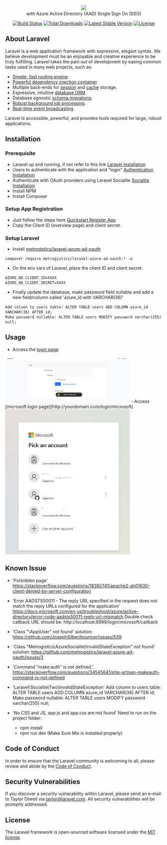 <p align="center"><img src="https://raw.githubusercontent.com/laravel/art/master/logo-lockup/5%20SVG/2%20CMYK/1%20Full%20Color/laravel-logolockup-cmyk-red.svg" width="400"> <br> with Azure Active Directory (AAD) Single Sign On (SSO)</p>

<p align="center">
<a href="https://travis-ci.org/laravel/framework"><img src="https://travis-ci.org/laravel/framework.svg" alt="Build Status"></a>
<a href="https://packagist.org/packages/laravel/framework"><img src="https://img.shields.io/packagist/dt/laravel/framework" alt="Total Downloads"></a>
<a href="https://packagist.org/packages/laravel/framework"><img src="https://img.shields.io/packagist/v/laravel/framework" alt="Latest Stable Version"></a>
<a href="https://packagist.org/packages/laravel/framework"><img src="https://img.shields.io/packagist/l/laravel/framework" alt="License"></a>
</p>

## About Laravel

Laravel is a web application framework with expressive, elegant syntax. We believe development must be an enjoyable and creative experience to be truly fulfilling. Laravel takes the pain out of development by easing common tasks used in many web projects, such as:

- [Simple, fast routing engine](https://laravel.com/docs/routing).
- [Powerful dependency injection container](https://laravel.com/docs/container).
- Multiple back-ends for [session](https://laravel.com/docs/session) and [cache](https://laravel.com/docs/cache) storage.
- Expressive, intuitive [database ORM](https://laravel.com/docs/eloquent).
- Database agnostic [schema migrations](https://laravel.com/docs/migrations).
- [Robust background job processing](https://laravel.com/docs/queues).
- [Real-time event broadcasting](https://laravel.com/docs/broadcasting).

Laravel is accessible, powerful, and provides tools required for large, robust applications.

## Installation

### Prerequisite
- Laravel up and running, if not refer to this link [Laravel Installation](https://laravel.com/docs/8.x/installation)
- Users to authenticate with the application and "login" [Authentication Installation](https://laravel.com/docs/8.x/authentication)
- Authenticate with OAuth providers using Laravel Socialite [Socialite Installation](https://laravel.com/docs/8.x/socialite)
- Install NPM
- Install Composer

### Setup App Registration
- Just follow the steps here [Quickstart Register App](https://docs.microsoft.com/en-us/azure/active-directory/develop/quickstart-register-app)
- Copy the Client ID (overview page) and client secret.

### Setup Laravel
- Install [metrogistics/laravel-azure-ad-oauth](https://github.com/metrogistics/laravel-azure-ad-oauth)        
```
composer require metrogistics/laravel-azure-ad-oauth:* -w
```        

- On the env vars of Laravel, place the client ID and client secret.
```    
AZURE_AD_CLIENT_ID=XXXX
AZURE_AD_CLIENT_SECRET=XXXX
```

- Finally update the database, make password field nullable and add a new field/column called 'azure_id with VARCHAR(36)'    
```
Add column to users table: ALTER TABLE users ADD COLUMN azure_id VARCHAR(36) AFTER id;
Make password nullable: ALTER TABLE users MODIFY password varchar(255) null;
```

## Usage
- Access the [login page](http://yourdomain.com/login)
<img src="https://raw.githubusercontent.com/mtp-repository/mtp-laravel-with-aad-sso/main/public/images/login.jpg" width="400">
- Access [microsoft login page](http://yourdomain.com/login/microsoft)
<img src="https://raw.githubusercontent.com/mtp-repository/mtp-laravel-with-aad-sso/main/public/images/mslogin.jpg" width="400">


## Known Issue
- 'Forbidden page'
https://stackoverflow.com/questions/18392741/apache2-ah01630-client-denied-by-server-configuration

- 'Error AADSTS50011 - The reply URL specified in the request does not match the reply URLs configured for the application'
https://docs.microsoft.com/en-us/troubleshoot/azure/active-directory/error-code-aadsts50011-reply-url-mismatch
Double check callback URL should be: http://localhost:8999/login/microsoft/callback

- 'Class "\App\User" not found'
solution: https://github.com/JosephSilber/bouncer/issues/539

- 'Class "Metrogistics\AzureSocialite\InvalidStateException" not found'
solution: https://github.com/metrogistics/laravel-azure-ad-oauth/issues/3

- 'Command "make:auth" is not defined.'
https://stackoverflow.com/questions/34545641/php-artisan-makeauth-command-is-not-defined

- 'Laravel\Socialite\Two\InvalidStateException'
Add column to users table: ALTER TABLE users ADD COLUMN azure_id VARCHAR(36) AFTER id;
Make password nullable: ALTER TABLE users MODIFY password varchar(255) null;

- 'No CSS and JS, app.js and app.css are not found'
Need to run on the project folder:
    - npm install
    - npm run dev (Make Sure Mix is installed properly)

## Code of Conduct

In order to ensure that the Laravel community is welcoming to all, please review and abide by the [Code of Conduct](https://laravel.com/docs/contributions#code-of-conduct).

## Security Vulnerabilities

If you discover a security vulnerability within Laravel, please send an e-mail to Taylor Otwell via [taylor@laravel.com](mailto:taylor@laravel.com). All security vulnerabilities will be promptly addressed.

## License

The Laravel framework is open-sourced software licensed under the [MIT license](https://opensource.org/licenses/MIT).
